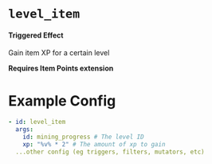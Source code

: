 # `level_item`
#### Triggered Effect

Gain item XP for a certain level

**Requires Item Points extension**

# Example Config
```yaml
- id: level_item
  args:
    id: mining_progress # The level ID
    xp: "%v% * 2" # The amount of xp to gain
  ...other config (eg triggers, filters, mutators, etc)
```